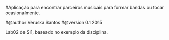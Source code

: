 #Aplicação para encontrar parceiros musicais para formar bandas ou tocar ocasionalmente.

#@author Veruska Santos
#@version 0.1 2015

Lab02 de SI1, baseado no exemplo da disciplina.





